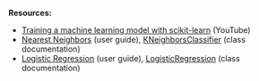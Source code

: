 **Resources:**
- [Training a machine learning model with scikit-learn](https://www.youtube.com/watch?v=RlQuVL6-qe8&list=PL5-da3qGB5ICeMbQuqbbCOQWcS6OYBr5A&index=4) (YouTube)
- [Nearest Neighbors](https://scikit-learn.org/stable/modules/neighbors.html) (user guide), [KNeighborsClassifier](https://scikit-learn.org/stable/modules/generated/sklearn.neighbors.KNeighborsClassifier.html) (class documentation)
- [Logistic Regression](https://scikit-learn.org/stable/modules/linear_model.html#logistic-regression) (user guide), [LogisticRegression](https://scikit-learn.org/stable/modules/generated/sklearn.linear_model.LogisticRegression.html) (class documentation)
